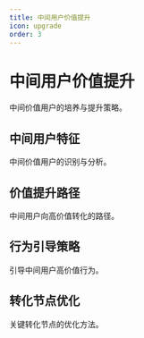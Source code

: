 ```yaml
---
title: 中间用户价值提升
icon: upgrade
order: 3
---
```


# 中间用户价值提升

中间价值用户的培养与提升策略。

## 中间用户特征

中间价值用户的识别与分析。

## 价值提升路径

中间用户向高价值转化的路径。

## 行为引导策略

引导中间用户高价值行为。

## 转化节点优化

关键转化节点的优化方法。


